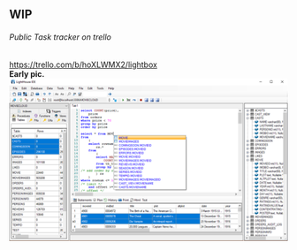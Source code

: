 ## WIP
###### Public Task tracker on trello 
<a target="_blank" href="https://trello.com/b/hoXLWMX2/lightbox">https://trello.com/b/hoXLWMX2/lightbox</a> <br>
<b>Early pic.</b>
<br>
<img src="https://github.com/SqlBox/LightBox/blob/master/icons/pic.png?raw=true" width="1050" />
<br>
